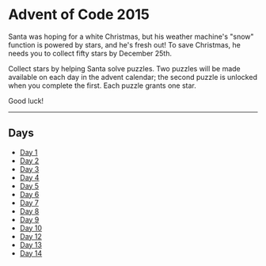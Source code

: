 # Advent of Code 2015

Santa was hoping for a white Christmas, but his weather machine's "snow"
function is powered by stars, and he's fresh out! To save Christmas, he needs
you to collect fifty stars by December 25th.

Collect stars by helping Santa solve puzzles. Two puzzles will be made available
on each day in the advent calendar; the second puzzle is unlocked when you
complete the first. Each puzzle grants one star.

Good luck!

---

## Days

- [Day 1](./Day1/readme.md)
- [Day 2](./Day2/readme.md)
- [Day 3](./Day3/readme.md)
- [Day 4](./Day4/readme.md)
- [Day 5](./Day5/readme.md)
- [Day 6](./Day6/readme.md)
- [Day 7](./Day7/readme.md)
- [Day 8](./Day8/readme.md)
- [Day 9](./Day9/readme.md)
- [Day 10](./Day10/readme.md)
- [Day 12](./Day12/readme.md)
- [Day 13](./Day13/readme.md)
- [Day 14](./Day14/readme.md)
